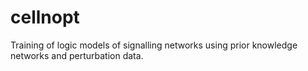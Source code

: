 cellnopt
========

Training of logic models of signalling networks using prior knowledge networks and perturbation data. 
